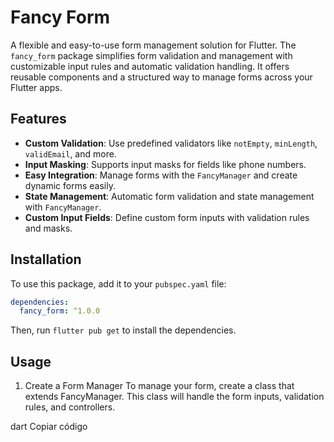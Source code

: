 # Fancy Form

A flexible and easy-to-use form management solution for Flutter. The `fancy_form` package simplifies form validation and management with customizable input rules and automatic validation handling. It offers reusable components and a structured way to manage forms across your Flutter apps.

## Features

- **Custom Validation**: Use predefined validators like `notEmpty`, `minLength`, `validEmail`, and more.
- **Input Masking**: Supports input masks for fields like phone numbers.
- **Easy Integration**: Manage forms with the `FancyManager` and create dynamic forms easily.
- **State Management**: Automatic form validation and state management with `FancyManager`.
- **Custom Input Fields**: Define custom form inputs with validation rules and masks.

## Installation

To use this package, add it to your `pubspec.yaml` file:

```yaml
dependencies:
  fancy_form: ^1.0.0
```

Then, run `flutter pub get` to install the dependencies.

## Usage
1. Create a Form Manager
To manage your form, create a class that extends FancyManager. This class will handle the form inputs, validation rules, and controllers.

dart
Copiar código
